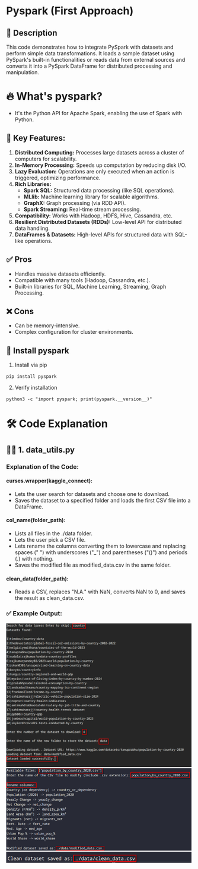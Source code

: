 # Pyspark (First Approach)

## 📝 Description

This code demonstrates how to integrate PySpark with datasets and perform simple data transformations. It loads a sample dataset using PySpark's built-in functionalities or reads data from external sources and converts it into a PySpark DataFrame for distributed processing and manipulation.

# 🔥 What's pyspark?

- It's the Python API for Apache Spark, enabling the use of Spark with Python.

## 🔑 Key Features:

1. **Distributed Computing:** Processes large datasets across a cluster of computers for scalability.
2. **In-Memory Processing:** Speeds up computation by reducing disk I/O.
3. **Lazy Evaluation:** Operations are only executed when an action is triggered, optimizing performance.
4. **Rich Libraries:**
    - **Spark SQL:** Structured data processing (like SQL operations).
    - **MLlib:** Machine learning library for scalable algorithms.
    - **GraphX:** Graph processing (via RDD API).
    - **Spark Streaming:** Real-time stream processing.
5. **Compatibility:** Works with Hadoop, HDFS, Hive, Cassandra, etc.
6. **Resilient Distributed Datasets (RDDs):** Low-level API for distributed data handling.
7. **DataFrames & Datasets:** High-level APIs for structured data with SQL-like operations.

## ✅ Pros

- Handles massive datasets efficiently.
- Compatible with many tools (Hadoop, Cassandra, etc.).
- Built-in libraries for SQL, Machine Learning, Streaming, Graph Processing.

## ❌ Cons

- Can be memory-intensive.
- Complex configuration for cluster environments.

## 🔧 Install pyspark

1. Install via pip

```
pip install pyspark
```

2. Verify installation

```
python3 -c "import pyspark; print(pyspark.__version__)"
```

# 🛠️ Code Explanation 

## 👩‍💻 1. data_utils.py

### Explanation of the Code:

#### curses.wrapper(kaggle_connect):

- Lets the user search for datasets and choose one to download.
- Saves the dataset to a specified folder and loads the first CSV file into a DataFrame.

#### col_name(folder_path):

- Lists all files in the ./data folder.
- Lets the user pick a CSV file.
- Lets rename the columns converting them to lowercase and replacing spaces (" ") with underscores ("_") and parentheses ("()") and periods (.) with nothing.
- Saves the modified file as modified_data.csv in the same folder.

#### clean_data(folder_path):

- Reads a CSV, replaces "N.A." with NaN, converts NaN to 0, and saves the result as clean_data.csv.

### ✅ Example Output:

<img src="./images/pic1.png" alt="kaggle_connect" width="500"/>

<br>

<img src="./images/pic2.png" alt="col_name" width="500"/>

<br>

<img src="./images/pic3.png" alt="clean_data" width="500"/>